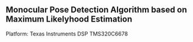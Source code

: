 Monocular Pose Detection Algorithm based on Maximum Likelyhood Estimation
--------------------------------------------------------------------------
Platform: Texas Instruments DSP TMS320C6678